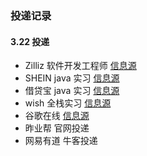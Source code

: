 ### 投递记录
#### 3.22 投递
- Zilliz 软件开发工程师 [信息源](https://www.nowcoder.com/discuss/153697)
- SHEIN java 实习 [信息源](https://www.nowcoder.com/discuss/154180)
- 借贷宝 java 实习 [信息源](https://www.nowcoder.com/discuss/154235)
- wish 全栈实习 [信息源](https://www.nowcoder.com/discuss/166310)
- 谷歌在线 [信息源](https://www.nowcoder.com/discuss/166359)
- 昨业帮 官网投递
- 网易有道 牛客投递
